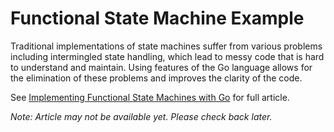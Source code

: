 Functional State Machine Example
================================

Traditional implementations of state machines suffer from various problems including intermingled state
handling, which lead to messy code that is hard to understand and maintain. Using features of the Go
language allows for the elimination of these problems and improves the clarity of the code.

See [Implementing Functional State Machines with Go] for full article.

_Note: Article may not be available yet. Please check back later._



[Implementing Functional State Machines with Go]: https://www.subshell.com/blog/go-functional-state-machines100.html
